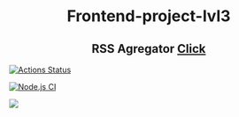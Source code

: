 <h1 align="center"> Frontend-project-lvl3 </h1>

<h2 align="center">RSS Agregator <a href="https://frontend-project-lvl3-malafeev7.vercel.app/" target="_blank">Click</a></h2>

[![Actions Status](https://github.com/malafeev7/frontend-project-lvl3/workflows/hexlet-check/badge.svg)](https://github.com/malafeev7/frontend-project-lvl3/actions)

[![Node.js CI](https://github.com/malafeev7/frontend-project-lvl3/actions/workflows/nodejs.yml/badge.svg)](https://github.com/malafeev7/frontend-project-lvl3/actions/workflows/nodejs.yml)

<a href="https://codeclimate.com/github/malafeev7/frontend-project-lvl3/maintainability"><img src="https://api.codeclimate.com/v1/badges/32e6432ac3eda108596b/maintainability" /></a>
